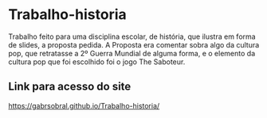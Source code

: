 # Trabalho-historia
Trabalho feito para uma disciplina escolar, de história, que ilustra em forma de slides, a proposta pedida.
A Proposta era comentar sobra algo da cultura pop, que retratasse a 2º Guerra Mundial de alguma forma, e o elemento da cultura pop que foi escolhido foi o jogo The Saboteur.

## Link para acesso do site
https://gabrsobral.github.io/Trabalho-historia/
